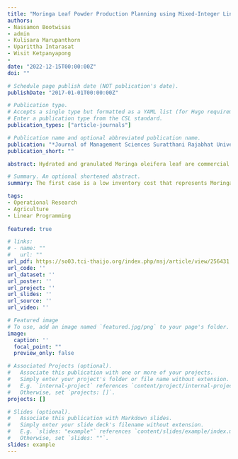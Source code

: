 ```yaml
---
title: "Moringa Leaf Powder Production Planning using Mixed-Integer Linear Programming"
authors:
- Nassamon Bootwisas
- admin
- Kulisara Marupanthorn
- Uparittha Intarasat
- Wisit Ketpanyapong
- 
date: "2022-12-15T00:00:00Z"
doi: ""

# Schedule page publish date (NOT publication's date).
publishDate: "2017-01-01T00:00:00Z"

# Publication type.
# Accepts a single type but formatted as a YAML list (for Hugo requirements).
# Enter a publication type from the CSL standard.
publication_types: ["article-journals"]

# Publication name and optional abbreviated publication name.
publication: "*Journal of Management Sciences Suratthani Rajabhat University, 9*(2), p. 269-292"
publication_short: ""

abstract: Hydrated and granulated Moringa oleifera leaf are commercial productions in Thai global markets. In this work, we proposed mixed-integer linear programming for managing the production of Moringa oleifera leaf powder. The models can generate the production plane to minimize production costs and serve all demands from customers. The models were solved by branch and bound algorithm coded in R language with twelve weeks of simulation. The researcher simulated two cases of the situation focusing on inventory cost management. The first case is a low inventory cost that represents Moringa oleifera leaf powder production in Rajamangala University of Technology Suvarnabhumi, Ayutthaya campus. The second is a high inventory cost that mimics middle or large business management. The results showed that planning using the models reduced the overall production cost by 7.06% compared to unplanned production for the low investor cost and 14.30% for the high investor cost. However, the conditions of the model must be satisfied before making a decision. Large-sized and middle-sized businesses should employ the model for managing production processes because their processing and costs are more complicated than the small-sized business.

# Summary. An optional shortened abstract.
summary: The first case is a low inventory cost that represents Moringa oleifera leaf powder production in Rajamangala University of Technology Suvarnabhumi, Ayutthaya campus. The second is a high inventory cost that mimics middle or large business management. The results showed that planning using the models reduced the overall production cost by 7.06% compared to unplanned production for the low investor cost and 14.30% for the high investor cost.

tags:
- Operational Research
- Agriculture
- Linear Programming
  
featured: true

# links:
# - name: ""
#   url: ""
url_pdf: https://so03.tci-thaijo.org/index.php/msj/article/view/256431
url_code: ''
url_dataset: ''
url_poster: ''
url_project: ''
url_slides: ''
url_source: ''
url_video: ''

# Featured image
# To use, add an image named `featured.jpg/png` to your page's folder. 
image:
  caption: ''
  focal_point: ""
  preview_only: false

# Associated Projects (optional).
#   Associate this publication with one or more of your projects.
#   Simply enter your project's folder or file name without extension.
#   E.g. `internal-project` references `content/project/internal-project/index.md`.
#   Otherwise, set `projects: []`.
projects: []

# Slides (optional).
#   Associate this publication with Markdown slides.
#   Simply enter your slide deck's filename without extension.
#   E.g. `slides: "example"` references `content/slides/example/index.md`.
#   Otherwise, set `slides: ""`.
slides: example
---
```

